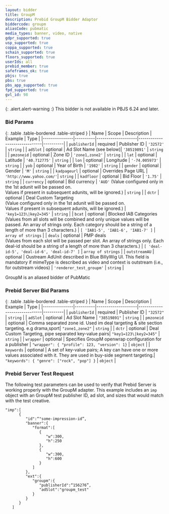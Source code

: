 ```yaml
---
layout: bidder
title: GroupM
description: Prebid GroupM Bidder Adaptor
biddercode: groupm
aliasCode: pubmatic
media_types: banner, video, native
gdpr_supported: true
usp_supported: true
coppa_supported: true
schain_supported: true
floors_supported: true
userIds: all
prebid_member: true
safeframes_ok: true
pbjs: true
pbs: true
pbs_app_supported: true
fpd_supported: true
gvl_id: 98
---
```


{: .alert.alert-warning :}
This bidder is not available in PBJS 6.24 and later.

### Bid Params

{: .table .table-bordered .table-striped }
| Name          | Scope    | Description        | Example                      | Type     |
|---------------|----------|--------------------|------------------------------|----------|
| `publisherId` | required | Publisher ID          | `'32572'`                 | `string` |
| `adSlot`      | optional | Ad Slot Name (see below)| `'38519891'`            | `string` |
| `pmzoneid`    | optional | Zone ID               | `'zone1,zone2'`           | `string` |
| `lat`         | optional | Latitude              | `'40.712775'`             | `string` |
| `lon`         | optional | Longitude             | `'-74.005973'`            | `string` |
| `yob`         | optional | Year of Birth         | `'1982'`                  | `string` |
| `gender`      | optional | Gender                | `'M'`                     | `string` |
| `kadpageurl`  | optional | Overrides Page URL    |  `'http://www.yahoo.com/'`| `string` |
| `kadfloor`    | optional | Bid Floor             | `'1.75'`                  | `string` |
| `currency`    | optional | Bid currency    	   | `'AUD'` (Value configured only in the 1st adunit will be passed on. <br/> Values if present in subsequent adunits, will be ignored.) 				   | `string` |
| `dctr`		| optional | Deal Custom Targeting <br/> (Value configured only in the 1st adunit will be passed on. <br/> Values if present in subsequent adunits, will be ignored.) | `'key1=123\|key2=345'` 	   | `string` |
| `bcat`    | optional | Blocked IAB Categories  <br/> (Values from all slots will be combined and only unique values will be passed. An array of strings only. Each category should be a string of a length of more than 3 characters.) | `[ 'IAB1-5', 'IAB1-6', 'IAB1-7' ]`     | `array of strings` |
| `deals`    | optional | PMP deals  <br/> (Values from each slot will be passed per slot. An array of strings only. Each deal-id should be a string of a length of more than 3 characters.) | `[ 'deal-id-5', 'deal-id-6', 'deal-id-7' ]`     | `array of strings` |
| `outstreamAU`    | optional | Oustream AdUnit described in Blue BillyWig UI. This field is mandatory if mimeType is described as video and context is outstream (i.e., for outstream videos)           | `'renderer_test_groupm'`           | `string` |

GroupM is an aliased bidder of PubMatic

### Prebid Server Bid Params

{: .table .table-bordered .table-striped }
| Name          | Scope    | Description        | Example                      | Type     |
|---------------|----------|--------------------|------------------------------|----------|
| `publisherId` | required | Publisher ID          | `"32572"`                 | `string` |
| `adSlot`      | optional | Ad Slot Name | `"38519891"`            | `string` |
| `pmzoneid`    | optional | Comma separated zone id. Used im deal targeting & site section targeting. e.g drama,sport| `"zone1,zone2"`           | `string` |
| `dctr`	    	| optional | Deal Custom Targeting, pipe separated key-value pairs| `"key1=123\|key2=345"` | `string` |
| `wrapper` 		| optional | Specifies GroupM openwrap configuration for a publisher | `"wrapper": { "profile": 123, "version": 1}` 	   | `object` |
| `keywords`    | optional | A set of key-value pairs; A key can have one or more values associated with it. They are used in buy-side segment targeting.| `"keywords": { "genre": ["rock", "pop"] }`                | `object`         |



### Prebid Server Test Request

The following test parameters can be used to verify that Prebid Server is working properly with the
GroupM adapter. This example includes an `imp` object with an GroupM test publisher ID, ad slot,
and sizes that would match with the test creative.

```
"imp":[
      {
         "id":“"some-impression-id”,
         "banner":{
            "format":[
               {
                  "w":300,
                  "h":250
               },
               {
                  "w":300,
                  "h":600
               }
            ]
         },
         "ext":{
            "groupm":{
               "publisherId":“156276”,
               "adSlot":"groupm_test"
            }
         }
      }
   ]
```
